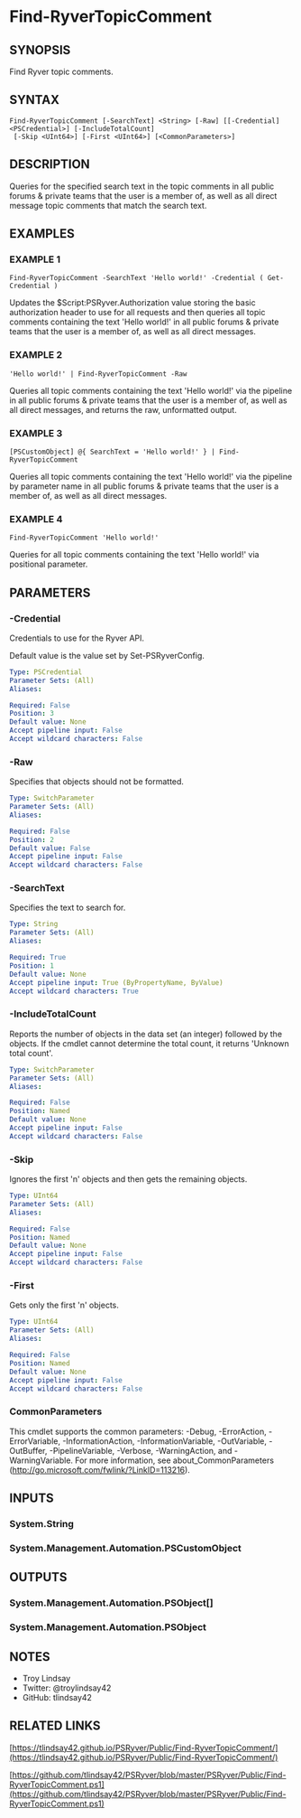 # Find-RyverTopicComment

## SYNOPSIS
Find Ryver topic comments.

## SYNTAX

```
Find-RyverTopicComment [-SearchText] <String> [-Raw] [[-Credential] <PSCredential>] [-IncludeTotalCount]
 [-Skip <UInt64>] [-First <UInt64>] [<CommonParameters>]
```

## DESCRIPTION
Queries for the specified search text in the topic comments in all public
forums & private teams that the user is a member of, as well as all direct
message topic comments that match the search text.

## EXAMPLES

### EXAMPLE 1
```
Find-RyverTopicComment -SearchText 'Hello world!' -Credential ( Get-Credential )
```

Updates the $Script:PSRyver.Authorization value storing the basic
authorization header to use for all requests and then queries all topic
comments containing the text 'Hello world!' in all public forums & private
teams that the user is a member of, as well as all direct messages.

### EXAMPLE 2
```
'Hello world!' | Find-RyverTopicComment -Raw
```

Queries all topic comments containing the text 'Hello world!' via the pipeline
in all public forums & private teams that the user is a member of, as well as
all direct messages, and returns the raw, unformatted output.

### EXAMPLE 3
```
[PSCustomObject] @{ SearchText = 'Hello world!' } | Find-RyverTopicComment
```

Queries all topic comments containing the text 'Hello world!' via the pipeline
by parameter name in all public forums & private teams that the user is a
member of, as well as all direct messages.

### EXAMPLE 4
```
Find-RyverTopicComment 'Hello world!'
```

Queries for all topic comments containing the text 'Hello world!' via
positional parameter.

## PARAMETERS

### -Credential
Credentials to use for the Ryver API.

Default value is the value set by Set-PSRyverConfig.

```yaml
Type: PSCredential
Parameter Sets: (All)
Aliases:

Required: False
Position: 3
Default value: None
Accept pipeline input: False
Accept wildcard characters: False
```

### -Raw
Specifies that objects should not be formatted.

```yaml
Type: SwitchParameter
Parameter Sets: (All)
Aliases:

Required: False
Position: 2
Default value: False
Accept pipeline input: False
Accept wildcard characters: False
```

### -SearchText
Specifies the text to search for.

```yaml
Type: String
Parameter Sets: (All)
Aliases:

Required: True
Position: 1
Default value: None
Accept pipeline input: True (ByPropertyName, ByValue)
Accept wildcard characters: True
```

### -IncludeTotalCount
Reports the number of objects in the data set (an integer) followed by the objects.
If the cmdlet cannot determine the total count, it returns 'Unknown total count'.

```yaml
Type: SwitchParameter
Parameter Sets: (All)
Aliases:

Required: False
Position: Named
Default value: None
Accept pipeline input: False
Accept wildcard characters: False
```

### -Skip
Ignores the first 'n' objects and then gets the remaining objects.

```yaml
Type: UInt64
Parameter Sets: (All)
Aliases:

Required: False
Position: Named
Default value: None
Accept pipeline input: False
Accept wildcard characters: False
```

### -First
Gets only the first 'n' objects.

```yaml
Type: UInt64
Parameter Sets: (All)
Aliases:

Required: False
Position: Named
Default value: None
Accept pipeline input: False
Accept wildcard characters: False
```

### CommonParameters
This cmdlet supports the common parameters: -Debug, -ErrorAction, -ErrorVariable, -InformationAction, -InformationVariable, -OutVariable, -OutBuffer, -PipelineVariable, -Verbose, -WarningAction, and -WarningVariable.
For more information, see about_CommonParameters (http://go.microsoft.com/fwlink/?LinkID=113216).

## INPUTS

### System.String
### System.Management.Automation.PSCustomObject
## OUTPUTS

### System.Management.Automation.PSObject[]
### System.Management.Automation.PSObject
## NOTES
- Troy Lindsay
- Twitter: @troylindsay42
- GitHub: tlindsay42

## RELATED LINKS

[https://tlindsay42.github.io/PSRyver/Public/Find-RyverTopicComment/](https://tlindsay42.github.io/PSRyver/Public/Find-RyverTopicComment/)

[https://github.com/tlindsay42/PSRyver/blob/master/PSRyver/Public/Find-RyverTopicComment.ps1](https://github.com/tlindsay42/PSRyver/blob/master/PSRyver/Public/Find-RyverTopicComment.ps1)

